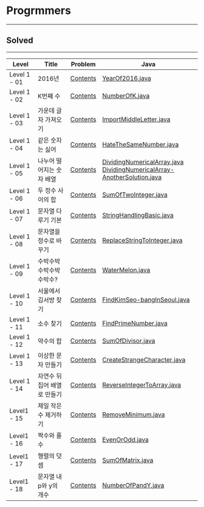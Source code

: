# Progrmmers
<hr>

## Solved
<hr>

Level | Title | Problem | Java
------ | -------------------- | -------- |------ | 
Level 1 - 01 | 2016년                      | [Contents](https://programmers.co.kr/learn/courses/30/lessons/12901)               |  [YearOf2016.java](https://github.com/Donghyeon0915/Algorithm/blob/master/Programmers/Level%201/2016%EB%85%84/Year%20Of%202016.java)
Level 1 - 02| K번째 수                    | [Contents](https://programmers.co.kr/learn/courses/30/lessons/42748)              |[NumberOfK.java](https://github.com/Donghyeon0915/Algorithm/blob/master/Programmers/Level%201/K%EB%B2%88%EC%A7%B8%EC%88%98/Number%20of%20K.java)
Level 1 - 03| 가운데 글자 가져오기 | [Contents](https://programmers.co.kr/learn/courses/30/lessons/12903)              | [ImportMiddleLetter.java](https://github.com/Donghyeon0915/Algorithm/blob/master/Programmers/Level%201/%EA%B0%80%EC%9A%B4%EB%8D%B0%20%EA%B8%80%EC%9E%90%20%EA%B0%80%EC%A0%B8%EC%98%A4%EA%B8%B0/Import%20Middle%20Letter.java)
Level 1 - 04| 같은 숫자는 싫어          | [Contents](https://programmers.co.kr/learn/courses/30/lessons/12906)              |  [HateTheSameNumber.java](https://github.com/Donghyeon0915/Algorithm/blob/master/Programmers/Level%201/%EA%B0%99%EC%9D%80%20%EC%88%AB%EC%9E%90%EB%8A%94%20%EC%8B%AB%EC%96%B4/HateTheSameNumber.java)
Level 1 - 05| 나누어 떨어지는 숫자 배열 | [Contents](https://programmers.co.kr/learn/courses/30/lessons/12910)          | [DividingNumericalArray.java](https://github.com/Donghyeon0915/Algorithm/blob/master/Programmers/Level%201/%EB%82%98%EB%88%84%EC%96%B4%20%EB%96%A8%EC%96%B4%EC%A7%80%EB%8A%94%20%EC%88%AB%EC%9E%90%20%EB%B0%B0%EC%97%B4/DividingNumericalArray.java) <br> [DividingNumericalArray-AnotherSolution.java](https://github.com/Donghyeon0915/Algorithm/blob/master/Programmers/Level%201/%EB%82%98%EB%88%84%EC%96%B4%20%EB%96%A8%EC%96%B4%EC%A7%80%EB%8A%94%20%EC%88%AB%EC%9E%90%20%EB%B0%B0%EC%97%B4/DividingNumericalArray-another%20solution.java)
Level 1 - 06| 두 정수 사이의 합 | [Contents](https://programmers.co.kr/learn/courses/30/lessons/12912)             | [SumOfTwoInteger.java](https://github.com/Donghyeon0915/Algorithm/blob/master/Programmers/Level%201/%EB%91%90%20%EC%A0%95%EC%88%98%20%EC%82%AC%EC%9D%B4%EC%9D%98%20%ED%95%A9/SumOfTwoInteger.java)
Level 1 - 07| 문자열 다루기 기본 | [Contents](https://programmers.co.kr/learn/courses/30/lessons/12918)           | [StringHandlingBasic.java](https://github.com/Donghyeon0915/Algorithm/blob/master/Programmers/Level%201/%EB%AC%B8%EC%9E%90%EC%97%B4%20%EB%8B%A4%EB%A3%A8%EA%B8%B0%20%EA%B8%B0%EB%B3%B8/String%20Handling%20Basics.java)
Level 1 - 08| 문자열을 정수로 바꾸기 | [Contents](https://programmers.co.kr/learn/courses/30/lessons/12925) | [ReplaceStringToInteger.java](https://github.com/Donghyeon0915/Algorithm/blob/master/Programmers/Level%201/%EB%AC%B8%EC%9E%90%EC%97%B4%EC%9D%84%20%EC%A0%95%EC%88%98%EB%A1%9C%20%EB%B0%94%EA%BE%B8%EA%B8%B0/ReplaceStringTointeger.java)
Level 1 - 09| 수박수박수박수박수박수? | [Contents](https://programmers.co.kr/learn/courses/30/lessons/12925) | [WaterMelon.java](https://github.com/Donghyeon0915/Algorithm/blob/master/Programmers/Level%201/%EC%88%98%EB%B0%95%EC%88%98%EB%B0%95%EC%88%98%EB%B0%95%EC%88%98%EB%B0%95%EC%88%98%EB%B0%95%EC%88%98%3F/WaterMelon.java)
Level 1 - 10| 서울에서 김서방 찾기 | [Contents](https://programmers.co.kr/learn/courses/30/lessons/12919) | [FindKimSeo-bangInSeoul.java](https://github.com/Donghyeon0915/Algorithm/blob/master/Programmers/Level%201/%EC%84%9C%EC%9A%B8%EC%97%90%EC%84%9C%20%EA%B9%80%EC%84%9C%EB%B0%A9%20%EC%B0%BE%EA%B8%B0/FindKimSeo-bangInSeoul.java)
Level 1 - 11| 소수 찾기 | [Contents](https://programmers.co.kr/learn/courses/30/lessons/12921) | [FindPrimeNumber.java](https://github.com/Donghyeon0915/Algorithm/blob/master/Programmers/Level%201/%EC%86%8C%EC%88%98%20%EC%B0%BE%EA%B8%B0/FindPrimeNumber.java)
Level 1 - 12| 약수의 합 | [Contents](https://programmers.co.kr/learn/courses/30/lessons/12928) | [SumOfDivisor.java](https://github.com/Donghyeon0915/Algorithm/blob/master/Programmers/Level%201/%EC%95%BD%EC%88%98%EC%9D%98%20%ED%95%A9/SumOfDivisor.java)
Level 1 - 13| 이상한 문자 만들기 | [Contents](https://programmers.co.kr/learn/courses/30/lessons/12930) | [CreateStrangeCharacter.java](https://github.com/Donghyeon0915/Algorithm/blob/master/Programmers/Level%201/%EC%9D%B4%EC%83%81%ED%95%9C%20%EB%AC%B8%EC%9E%90%20%EB%A7%8C%EB%93%A4%EA%B8%B0/CreateStrangeCharacter.java)
Level 1 - 14| 자연수 뒤집어 배열로 만들기 | [Contents](https://programmers.co.kr/learn/courses/30/lessons/12932) | [ReverseIntegerToArray.java](https://github.com/Donghyeon0915/Algorithm/blob/master/Programmers/Level%201/%EC%9E%90%EC%97%B0%EC%88%98%20%EB%92%A4%EC%A7%91%EC%96%B4%20%EB%B0%B0%EC%97%B4%EB%A1%9C%20%EB%A7%8C%EB%93%A4%EA%B8%B0/ReverseIntegerToArray.java)
Level1 - 15| 제일 작은 수 제거하기 | [Contents](https://programmers.co.kr/learn/courses/30/lessons/12935) | [RemoveMinimum.java](https://github.com/Donghyeon0915/Algorithm/blob/master/Programmers/Level%201/%EC%A0%9C%EC%9D%BC%20%EC%9E%91%EC%9D%80%20%EC%88%98%20%EC%A0%9C%EA%B1%B0%ED%95%98%EA%B8%B0/RemoveMinimum.java)
Level1 - 16 | 짝수와 홀수 | [Contents](https://programmers.co.kr/learn/courses/30/lessons/12937) | [EvenOrOdd.java](https://github.com/Donghyeon0915/Algorithm/blob/master/Programmers/Level%201/%EC%A7%9D%EC%88%98%EC%99%80%20%ED%99%80%EC%88%98/EvenOrOdd.java)
Level1 - 17 | 행렬의 덧셈 | [Contents](https://programmers.co.kr/learn/courses/30/lessons/12950) | [SumOfMatrix.java](https://github.com/Donghyeon0915/Algorithm/blob/master/Programmers/Level%201/%ED%96%89%EB%A0%AC%EC%9D%98%20%EB%8D%A7%EC%85%88/SumOfMatrix.java)
Level1 - 18 | 문자열 내 p와 y의 개수 | [Contents](https://programmers.co.kr/learn/courses/30/lessons/12916) | [NumberOfPandY.java](https://github.com/Donghyeon0915/Algorithm/blob/master/Programmers/Level%201/%EB%AC%B8%EC%9E%90%EC%97%B4%20%EB%82%B4%20p%EC%99%80%20y%EC%9D%98%20%EA%B0%9C%EC%88%98/NumberOfPandY.java)
